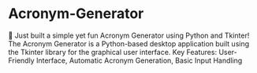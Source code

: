 # Acronym-Generator
🚀 Just built a simple yet fun Acronym Generator using Python and Tkinter! The Acronym Generator is a Python-based desktop application built using the Tkinter library for the graphical user interface.  Key Features: User-Friendly Interface, Automatic Acronym Generation, Basic Input Handling
